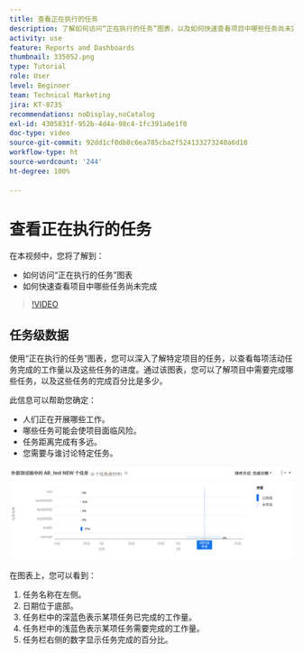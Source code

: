```yaml
---
title: 查看正在执行的任务
description: 了解如何访问“正在执行的任务”图表，以及如何快速查看项目中哪些任务尚未完成，一切尽在 [!UICONTROL Enhanced analytics] 中。
activity: use
feature: Reports and Dashboards
thumbnail: 335052.png
type: Tutorial
role: User
level: Beginner
team: Technical Marketing
jira: KT-8735
recommendations: noDisplay,noCatalog
exl-id: 4305831f-952b-4d4a-98c4-1fc391a0e1f0
doc-type: video
source-git-commit: 92dd1cf0db8c6ea785cba2f524133273240a6d10
workflow-type: ht
source-wordcount: '244'
ht-degree: 100%

---
```


# 查看正在执行的任务

在本视频中，您将了解到：

* 如何访问“正在执行的任务”图表
* 如何快速查看项目中哪些任务尚未完成

>[!VIDEO](https://video.tv.adobe.com/v/335052/?quality=12&learn=on)

## 任务级数据

使用“正在执行的任务”图表，您可以深入了解特定项目的任务，以查看每项活动任务完成的工作量以及这些任务的进度。通过该图表，您可以了解项目中需要完成哪些任务，以及这些任务的完成百分比是多少。

此信息可以帮助您确定：

* 人们正在开展哪些工作。
* 哪些任务可能会使项目面临风险。
* 任务距离完成有多远。
* 您需要与谁讨论特定任务。

![显示“正在执行的任务”图表的图像，其中包含有关下列项目符号中描述的区域的数字](assets/section-2-11.png)

在图表上，您可以看到：

1. 任务名称在左侧。
1. 日期位于底部。
1. 任务栏中的深蓝色表示某项任务已完成的工作量。
1. 任务栏中的浅蓝色表示某项任务需要完成的工作量。
1. 任务栏右侧的数字显示任务完成的百分比。
